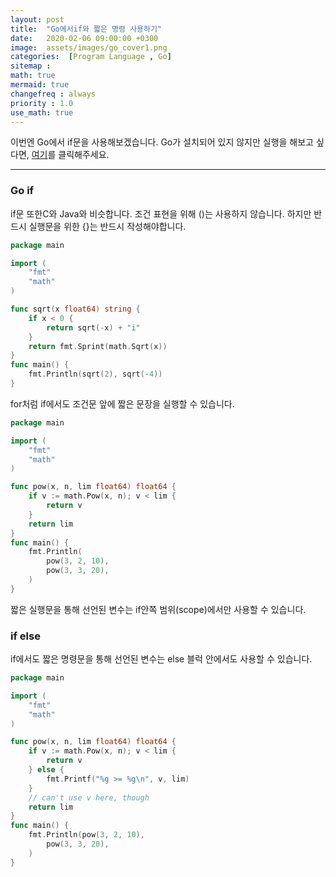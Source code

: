 ```yaml
---
layout: post
title:  "Go에서if와 짧은 명령 사용하기"
date:   2020-02-06 09:00:00 +0300
image:  assets/images/go_cover1.png
categories:  [Program Language , Go]
sitemap :
math: true
mermaid: true
changefreq : always
priority : 1.0
use_math: true
---
```



이번엔 Go에서 if문을 사용해보겠습니다. Go가 설치되어 있지 않지만 실행을 해보고 싶다면, [여기](https://tour.golang.org/methods/20)를 클릭해주세요.

-------

### Go if

if문 또한C와 Java와 비슷합니다. 조건 표현을 위해 ()는 사용하지 않습니다. 하지만 반드시 실행문을 위한 {}는 반드시 작성해야합니다. 

```go
package main

import (
	"fmt"
	"math"
)

func sqrt(x float64) string {
	if x < 0 {
		return sqrt(-x) + "i"
	}
	return fmt.Sprint(math.Sqrt(x))
}
func main() {
	fmt.Println(sqrt(2), sqrt(-4))
}
```


for처럼 if에서도 조건문 앞에 짧은 문장을 실행할 수 있습니다.

```go
package main

import (
	"fmt"
	"math"
)

func pow(x, n, lim float64) float64 {
	if v := math.Pow(x, n); v < lim {
		return v
	}
	return lim
}
func main() {
	fmt.Println(
		pow(3, 2, 10),
		pow(3, 3, 20),
	)
}
```

짧은 실행문을 통해 선언된 변수는 if안쪽 범위(scope)에서만 사용할 수 있습니다. 

### if else 

if에서도 짧은 명령문을 통해 선언된 변수는 else 블럭 안에서도 사용할 수 있습니다.

```go
package main

import (
	"fmt"
	"math"
)

func pow(x, n, lim float64) float64 {
	if v := math.Pow(x, n); v < lim {
		return v
	} else {
		fmt.Printf("%g >= %g\n", v, lim)
	}
	// can't use v here, though
	return lim
}
func main() {
	fmt.Println(pow(3, 2, 10),
		pow(3, 3, 20),
	)
}
```


